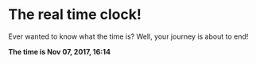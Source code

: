 # The real time clock!

Ever wanted to know what the time is? Well, your journey is about to end!

**The time is Nov 07, 2017, 16:14**